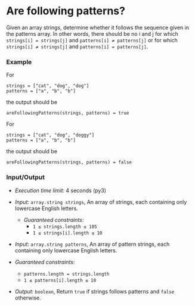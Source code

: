 # Are following patterns?

Given an array strings, determine whether it follows the sequence given in the patterns array. In other words, there should be no i and j for which `strings[i] = strings[j]` and `patterns[i] ≠ patterns[j]` or for which `strings[i] ≠ strings[j]` and `patterns[i] = patterns[j]`.

### Example

For
```
strings = ["cat", "dog", "dog"]
patterns = ["a", "b", "b"]
```
the output should be
```
areFollowingPatterns(strings, patterns) = true
```
For
```
strings = ["cat", "dog", "doggy"]
patterns = ["a", "b", "b"]
```
the output should be
```
areFollowingPatterns(strings, patterns) = false
```

### Input/Output

* *Execution time limit:* 4 seconds (py3)

* *Input:*  `array.string strings`, An array of strings, each containing only lowercase English letters.

  * *Guaranteed constraints:*
    * `1 ≤ strings.length ≤ 105`
    * `1 ≤ strings[i].length ≤ 10`

*  *Input:* `array.string patterns`, An array of pattern strings, each containing only lowercase English letters.

  * *Guaranteed constraints:*
    * `patterns.length = strings.length`
    * `1 ≤ patterns[i].length ≤ 10`

*  *Output:* `boolean`, Return `true` if strings follows patterns and `false` otherwise.
